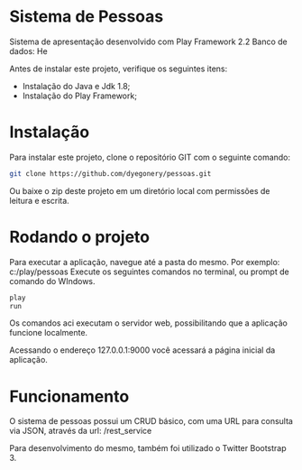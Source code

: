 Sistema de Pessoas
=======

Sistema de apresentação desenvolvido com Play Framework 2.2
Banco de dados: He

Antes de instalar este projeto, verifique os seguintes itens:
  - Instalação do Java e Jdk 1.8;
  - Instalação do Play Framework;

Instalação
=========

Para instalar este projeto, clone o repositório GIT com o seguinte comando:
````sh
git clone https://github.com/dyegonery/pessoas.git
````
Ou baixe o zip deste projeto em um diretório local com permissões de leitura e escrita.

Rodando o projeto
=========

Para executar a aplicação, navegue até a pasta do mesmo. Por exemplo: c:/play/pessoas
Execute os seguintes comandos no terminal, ou prompt de comando do WIndows.
````sh
play
run
````
Os comandos aci executam o servidor web, possibilitando que a aplicação funcione localmente.

Acessando o endereço 127.0.0.1:9000 você acessará a página inicial da aplicação.

Funcionamento
===========

O sistema de pessoas possui um CRUD básico, com uma URL para consulta via JSON, através da url: /rest_service

Para desenvolvimento do mesmo, também foi utilizado o Twitter Bootstrap 3.


